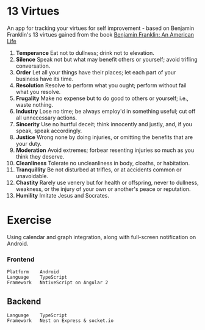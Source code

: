 # 13 Virtues

An app for tracking your virtues for self improvement - based on Benjamin Franklin's 13 virtues gained from the book [Benjamin Franklin: An American Life](https://www.amazon.com/Benjamin-Franklin-American-Walter-Isaacson/dp/074325807X/ref=sr_1_1?ie=UTF8&qid=1475801081&sr=8-1&keywords=benjamin+franklin+bio)

1. **Temperance** Eat not to dullness; drink not to elevation.
2. **Silence** Speak not but what may benefit others or yourself; avoid trifling conversation.
3. **Order** Let all your things have their places; let each part of your business have its time.
4. **Resolution** Resolve to perform what you ought; perform without fail what you resolve.
5. **Frugality** Make no expense but to do good to others or yourself; i.e., waste nothing.
6. **Industry** Lose no time; be always employ'd in something useful; cut off all unnecessary actions.
7. **Sincerity** Use no hurtful deceit; think innocently and justly, and, if you speak, speak accordingly.
8. **Justice** Wrong none by doing injuries, or omitting the benefits that are your duty.
9. **Moderation** Avoid extremes; forbear resenting injuries so much as you think they deserve.
10. **Cleanliness** Tolerate no uncleanliness in body, cloaths, or habitation.
11. **Tranquillity** Be not disturbed at trifles, or at accidents common or unavoidable.
12. **Chastity** Rarely use venery but for health or offspring, never to dullness, weakness, or the injury of your own or another's peace or reputation.
13. **Humility** Imitate Jesus and Socrates.

# Exercise

Using calendar and graph integration, along with full-screen notification on Android.

### Frontend
```
Platform	Android
Language	TypeScript
Framework	NativeScript on Angular 2
```

## Backend
```
Language	TypeScript
Framework	Nest on Express & socket.io
```